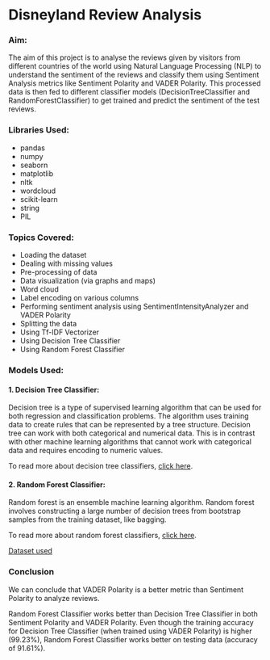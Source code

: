 # Disneyland Review Analysis

### Aim:

The aim of this project is to analyse the reviews given by visitors from different countries of the world using Natural Language Processing (NLP) to understand the sentiment of the reviews and classify them using Sentiment Analysis metrics like Sentiment Polarity and VADER Polarity. This processed data is then fed to different classifier models (DecisionTreeClassifier and RandomForestClassifier) to get trained and predict the sentiment of the test reviews.

### Libraries Used:
- pandas
- numpy
- seaborn
- matplotlib
- nltk
- wordcloud
- scikit-learn
- string
- PIL

### Topics Covered:
- Loading the dataset
- Dealing with missing values
- Pre-processing of data
- Data visualization (via graphs and maps)
- Word cloud
- Label encoding on various columns
- Performing sentiment analysis using SentimentIntensityAnalyzer and VADER Polarity
- Splitting the data
- Using Tf-IDF Vectorizer
- Using Decision Tree Classifier
- Using Random Forest Classifier

### Models Used:
#### 1. Decision Tree Classifier: 
Decision tree is a type of supervised learning algorithm that can be used for both regression and classification problems. The algorithm uses training data to create rules that can be represented by a tree structure. Decision tree can work with both categorical and numerical data. This is in contrast with other machine learning algorithms that cannot work with categorical data and requires encoding to numeric values.

To read more about decision tree classifiers, [click here](https://machinelearningknowledge.ai/decision-tree-classifier-in-python-sklearn-with-example/).

#### 2. Random Forest Classifier:
Random forest is an ensemble machine learning algorithm. Random forest involves constructing a large number of decision trees from bootstrap samples from the training dataset, like bagging.

To read more about random forest classifiers, [click here](https://machinelearningmastery.com/random-forest-ensemble-in-python/).

[Dataset used](https://www.kaggle.com/arushchillar/disneyland-reviews?select=DisneylandReviews.csv)

### Conclusion

We can conclude that VADER Polarity is a better metric than Sentiment Polarity to analyze reviews.

Random Forest Classifier works better than Decision Tree Classifier in both Sentiment Polarity and VADER Polarity. Even though the training accuracy for Decision Tree Classifier (when trained using VADER Polarity) is higher (99.23%), Random Forest Classifier works better on testing data (accuracy of 91.61%).

